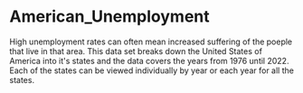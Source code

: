 # American_Unemployment
High unemployment rates can often mean increased suffering of the poeple that live in that area. This data set breaks down the United States of America into it's states and the data covers the years from 1976 until 2022. Each of the states can be viewed individually by year or each year for all the states.
